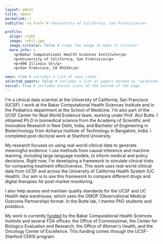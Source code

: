```yaml
---
layout: about
title: about
permalink: /
subtitle: <a href='#'>University of California, San Francisco</a>.

profile:
  align: right
  image: rohit.jpg
  image_circular: false # crops the image to make it circular
  more_info: >
    <p>Bakar Computational Health Sciences Institute</p>
    <p>University of California, San Francisco</p>
    <p>490 Illinois St</p>
    <p>San Francisco, CA 94143</p>

news: true # includes a list of news items
selected_papers: false # includes a list of papers marked as "selected={true}"
social: true # includes social icons at the bottom of the page
---
```


I'm a clinical data scientist at the University of California, San Francisco (UCSF). I work at the Bakar Computational Health Sciences Institute and in the Pediatrics department at the School of Medicine. I'm also part of the UCSF Center for Real World Evidence team, working under Prof. Atul Butte. I obtained Ph.D in biomedical science from the Academy of Scientific and Innovative Research in New Delhi, India, and Bachelor of Engineering in Biotechnology from Acharya Institute of Technology in Bangalore, India. I completed post-doctoral work at Stanford University.

My research focuses on using real-world clinical data to generate meaningful evidence. I use methods from causal inference and machine learning, including large language models, to inform medical and policy decisions. Right now, I'm developing a framework to simulate clinical trials for comparing treatment effectiveness. This work uses real-world clinical data from UCSF and across the University of California Health System (UC Health). Our aim is to use this framework to compare different drugs and digital therapies for post-market monitoring.

I also help assess and maintain quality standards for the UCSF and UC Health data warehouse, which uses the OMOP (Observational Medical Outcome Partnership) format. In the Butte lab, I mentor PhD students and postdocs.

My work is currently [funded](/projects/) by the Bakar Computational Health Sciences Institute and several FDA offices: the Office of Commissioner, the Center for Biologics Evaluation and Research, the Office of Women's Health, and the Oncology Center of Excellence. This funding comes through the UCSF-Stanford CERSI program.
